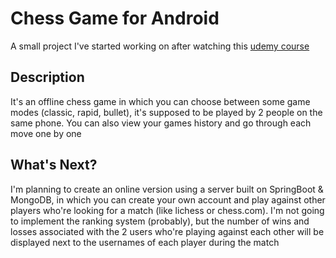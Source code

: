 # Chess Game for Android

A small project I've started working on after watching this [udemy course](https://www.udemy.com/course/android-kotlin-developer/)

## Description

It's an offline chess game in which you can choose between some game modes 
(classic, rapid, bullet), it's supposed to be played by 2 people on the same phone. 
You can also view your games history and go through each move one by one

## What's Next?

I'm planning to create an online version using a server built on SpringBoot & MongoDB, in which you can create your own account 
and play against other players who're looking for a match (like lichess or chess.com). I'm not going to implement the ranking system (probably),
but the number of wins and losses associated with the 2 users who're playing against each other will be displayed next to the usernames of each player during the match
